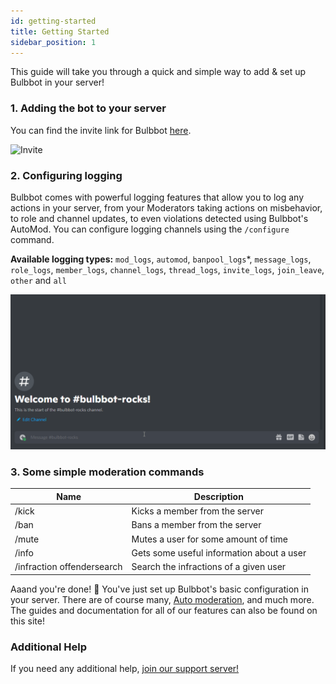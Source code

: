 ```yaml
---
id: getting-started
title: Getting Started
sidebar_position: 1
---
```


This guide will take you through a quick and simple way to add & set up Bulbbot in your server!

### 1. Adding the bot to your server

You can find the invite link for Bulbbot [here](https://bulbbot.rocks/invite).

![Invite](./assets/Introduction/Invite.gif)



### 2. Configuring logging

Bulbbot comes with powerful logging features that allow you to log any actions in your server, from your Moderators taking actions on misbehavior, to role and channel updates, to even violations detected using Bulbbot's AutoMod. You can configure logging channels using the `/configure` command.

**Available logging types:** `mod_logs`, `automod`, `banpool_logs`*, `message_logs`, `role_logs`, `member_logs`, `channel_logs`, `thread_logs`, `invite_logs`, `join_leave`, `other` and `all`

![Logging](./assets/Introduction/Setup_Logging.gif)

### 3. Some simple moderation commands
| Name                       | Description                               |
|----------------------------|-------------------------------------------|
| /kick                      | Kicks a member from the server            |
| /ban                       | Bans a member from the server             |
| /mute                      | Mutes a user for some amount of time      |
| /info                      | Gets some useful information about a user |
| /infraction offendersearch | Search the infractions of a given user    |


Aaand you're done! :tada: You've just set up Bulbbot's basic configuration in your server. There are of course many, [Auto moderation](./configuration/automod.md), and much more. The guides and documentation for all of our features can also be found on this site!

### Additional Help
If you need any additional help, [join our support server!](https://bulbbot.rocks/discord)
